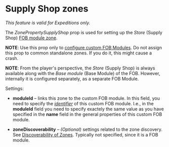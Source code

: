 # Supply Shop zones

*This feature is valid for Expeditions only.*

The *ZonePropertySupplyShop* prop is used for setting up the *Store* (Supply Shop) [FOB module zone](./zones_of_fob_modules_overview.md).

**NOTE**: Use this prop only to [configure custom FOB Modules][creation_of_custom_fob_module]. Do not assign this prop to common standalone zones. If you do it, this might cause a crash.

**NOTE**: From the player's perspective, the *Store* (Supply Shop) is always available along with the *Base module* (Base Module) of the FOB. However, internally it is configured separately, as a separate FOB Module.

Settings:

-   **moduleId** – links this zone to the custom FOB module. In this field, you need to specify the [*identifier*][fob_module_identifier] of this custom FOB module. I.e., in the **moduleId** field you need to specify exactely the same value as you have specified in the **name** field in the general properties of this custom FOB module.

-   **zoneDiscoverability** – *(Optional)* settings related to the zone discovery. See [Discoverability of Zones](./../discoverability_of_zones.md). Typically not specified, since it is a FOB module.


[fob_module_identifier]: ./../../../../../custom_gameplay_entities/fob_modules/general_properties_of_fob_modules.md
[creation_of_custom_fob_module]: ./../../../../../custom_gameplay_entities/fob_modules/creation_of_custom_fob_module.md